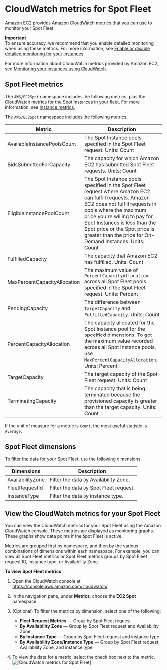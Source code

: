 # CloudWatch metrics for Spot Fleet<a name="spot-fleet-cloudwatch-metrics"></a>

Amazon EC2 provides Amazon CloudWatch metrics that you can use to monitor your Spot Fleet\.

**Important**  
To ensure accuracy, we recommend that you enable detailed monitoring when using these metrics\. For more information, see [Enable or disable detailed monitoring for your instances](using-cloudwatch-new.md)\.

For more information about CloudWatch metrics provided by Amazon EC2, see [Monitoring your instances using CloudWatch](using-cloudwatch.md)\.

## Spot Fleet metrics<a name="spot-fleet-metrics"></a>

The `AWS/EC2Spot` namespace includes the following metrics, plus the CloudWatch metrics for the Spot Instances in your fleet\. For more information, see [Instance metrics](viewing_metrics_with_cloudwatch.md#ec2-cloudwatch-metrics)\.

The `AWS/EC2Spot` namespace includes the following metrics\.


| Metric | Description | 
| --- | --- | 
| AvailableInstancePoolsCount |  The Spot Instance pools specified in the Spot Fleet request\. Units: Count  | 
| BidsSubmittedForCapacity |  The capacity for which Amazon EC2 has submitted Spot Fleet requests\. Units: Count  | 
| EligibleInstancePoolCount |  The Spot Instance pools specified in the Spot Fleet request where Amazon EC2 can fulfill requests\. Amazon EC2 does not fulfill requests in pools where the maximum price you're willing to pay for Spot Instances is less than the Spot price or the Spot price is greater than the price for On\-Demand Instances\. Units: Count  | 
| FulfilledCapacity |  The capacity that Amazon EC2 has fulfilled\. Units: Count  | 
| MaxPercentCapacityAllocation |  The maximum value of `PercentCapacityAllocation` across all Spot Fleet pools specified in the Spot Fleet request\. Units: Percent  | 
| PendingCapacity |  The difference between `TargetCapacity` and `FulfilledCapacity`\. Units: Count  | 
| PercentCapacityAllocation |  The capacity allocated for the Spot Instance pool for the specified dimensions\. To get the maximum value recorded across all Spot Instance pools, use `MaxPercentCapacityAllocation`\. Units: Percent  | 
| TargetCapacity |  The target capacity of the Spot Fleet request\. Units: Count  | 
| TerminatingCapacity |  The capacity that is being terminated because the provisioned capacity is greater than the target capacity\. Units: Count  | 

If the unit of measure for a metric is `Count`, the most useful statistic is `Average`\.

## Spot Fleet dimensions<a name="spot-fleet-dimensions"></a>

To filter the data for your Spot Fleet, use the following dimensions\.


| Dimensions | Description | 
| --- | --- | 
| AvailabilityZone |  Filter the data by Availability Zone\.  | 
| FleetRequestId |  Filter the data by Spot Fleet request\.  | 
| InstanceType |  Filter the data by instance type\.  | 

## View the CloudWatch metrics for your Spot Fleet<a name="view-spot-metrics"></a>

You can view the CloudWatch metrics for your Spot Fleet using the Amazon CloudWatch console\. These metrics are displayed as monitoring graphs\. These graphs show data points if the Spot Fleet is active\.

Metrics are grouped first by namespace, and then by the various combinations of dimensions within each namespace\. For example, you can view all Spot Fleet metrics or Spot Fleet metrics groups by Spot Fleet request ID, instance type, or Availability Zone\.

**To view Spot Fleet metrics**

1. Open the CloudWatch console at [https://console\.aws\.amazon\.com/cloudwatch/](https://console.aws.amazon.com/cloudwatch/)\.

1. In the navigation pane, under **Metrics**, choose the **EC2 Spot** namespace\.

1. \(Optional\) To filter the metrics by dimension, select one of the following:
   + **Fleet Request Metrics** — Group by Spot Fleet request
   + **By Availability Zone** — Group by Spot Fleet request and Availability Zone
   + **By Instance Type** — Group by Spot Fleet request and instance type
   + **By Availability Zone/Instance Type** — Group by Spot Fleet request, Availability Zone, and instance type

1. To view the data for a metric, select the check box next to the metric\.  
![\[CloudWatch metrics for Spot Fleet\]](http://docs.aws.amazon.com/AWSEC2/latest/WindowsGuide/images/metric_spot_fleet.png)